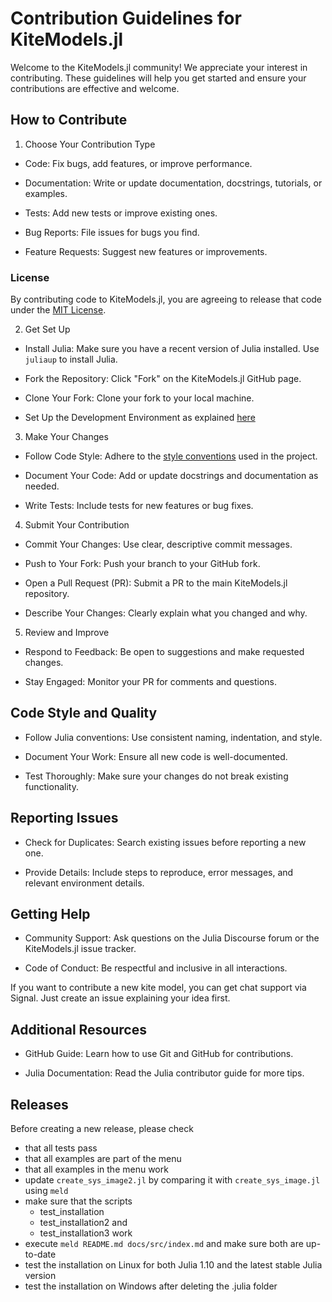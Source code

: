 <!--
SPDX-FileCopyrightText: 2025 Uwe Fechner

SPDX-License-Identifier: MIT
-->

# Contribution Guidelines for KiteModels.jl

Welcome to the KiteModels.jl community! We appreciate your interest in contributing. These guidelines will help you get started and ensure your contributions are effective and welcome.
## How to Contribute

1. Choose Your Contribution Type

-    Code: Fix bugs, add features, or improve performance.

-    Documentation: Write or update documentation, docstrings, tutorials, or examples.

-    Tests: Add new tests or improve existing ones.

-    Bug Reports: File issues for bugs you find.

-    Feature Requests: Suggest new features or improvements.

### License
By contributing code to KiteModels.jl, you are agreeing to release that code under the [MIT License](https://github.com/ufechner7/KiteModels.jl/blob/main/LICENSE).

2. Get Set Up

- Install Julia: Make sure you have a recent version of Julia installed. Use `juliaup` to install Julia.

- Fork the Repository: Click "Fork" on the KiteModels.jl GitHub page.

- Clone Your Fork: Clone your fork to your local machine.

- Set Up the Development Environment as explained [here](https://ufechner7.github.io/KiteModels.jl/stable/advanced/)


3. Make Your Changes

- Follow Code Style: Adhere to the [style conventions](https://ufechner7.github.io/KiteModels.jl/stable/advanced/#Coding-style) used in the project.

- Document Your Code: Add or update docstrings and documentation as needed.

- Write Tests: Include tests for new features or bug fixes.

4. Submit Your Contribution

- Commit Your Changes: Use clear, descriptive commit messages.

- Push to Your Fork: Push your branch to your GitHub fork.

- Open a Pull Request (PR): Submit a PR to the main KiteModels.jl repository.

- Describe Your Changes: Clearly explain what you changed and why.

5. Review and Improve

- Respond to Feedback: Be open to suggestions and make requested changes.

- Stay Engaged: Monitor your PR for comments and questions.

## Code Style and Quality

- Follow Julia conventions: Use consistent naming, indentation, and style.

- Document Your Work: Ensure all new code is well-documented.

- Test Thoroughly: Make sure your changes do not break existing functionality.

## Reporting Issues

- Check for Duplicates: Search existing issues before reporting a new one.

- Provide Details: Include steps to reproduce, error messages, and relevant environment details.

## Getting Help

- Community Support: Ask questions on the Julia Discourse forum or the KiteModels.jl issue tracker.

- Code of Conduct: Be respectful and inclusive in all interactions.

If you want to contribute a new kite model, you can get chat support via Signal. Just create an issue explaining your idea first.

## Additional Resources

- GitHub Guide: Learn how to use Git and GitHub for contributions.

 - Julia Documentation: Read the Julia contributor guide for more tips.


## Releases
Before creating a new release, please check
- that all tests pass
- that all examples are part of the menu
- that all examples in the menu work
- update `create_sys_image2.jl` by comparing it with `create_sys_image.jl` using `meld`
- make sure that the scripts
  - test_installation
  - test_installation2 and
  - test_installation3 work
- execute `meld README.md docs/src/index.md` and make sure both are up-to-date 
- test the installation on Linux for both Julia 1.10 and the latest stable Julia version
- test the installation on Windows after deleting the .julia folder
